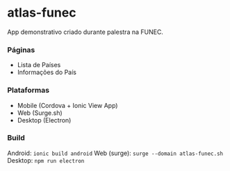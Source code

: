 # atlas-funec
App demonstrativo criado durante palestra na FUNEC.

### Páginas

- Lista de Países
- Informações do País

### Plataformas

- Mobile (Cordova + Ionic View App)
- Web (Surge.sh)
- Desktop (Electron)

### Build

Android: `ionic build android`
Web (surge): `surge --domain atlas-funec.sh`
Desktop: `npm run electron`

